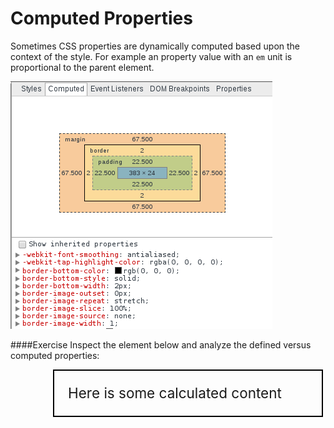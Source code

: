 Computed Properties
===================

Sometimes CSS properties are dynamically computed based upon the context of the style. For example an property value with an `em` unit is proportional to the parent element.

![Audits](../elements/computed-properties.png)

####Exercise‎
Inspect the element below and analyze the defined versus computed properties:

<div id="computed-prop-container">
	<p class="content">
		Here is some calculated content
	</p>
</div>

<style>
	#computed-prop-container {
		font-size: 15px;
		width: 500px;
		box-sizing: border-box;
	}

	#computed-prop-container .content {
		font-size: 1.5em;
		margin: 0 3em 3em 3em;
		border: .1em solid black;
		padding: 1em;
		width: calc(100% - 68px);
		box-sizing: border-box;
	}
</style>
